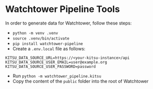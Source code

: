 # Watchtower Pipeline Tools

In order to generate data for Watchtower, follow these steps:

* `python -m venv .venv`
* `source .venv/bin/activate`
* `pip install watchtower-pipeline`
* Create a `.env.local` file as follows:

```
KITSU_DATA_SOURCE_URL=https://<your-kitsu-instance>/api
KITSU_DATA_SOURCE_USER_EMAIL=user@example.org
KITSU_DATA_SOURCE_USER_PASSWORD=password
```

* Run `python -m watchtower_pipeline.kitsu`
* Copy the content of the `public` folder into the root of Watchtower
